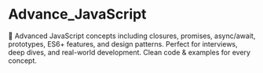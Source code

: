 # Advance_JavaScript
🚀 Advanced JavaScript concepts including closures, promises, async/await, prototypes, ES6+ features, and design patterns. Perfect for interviews, deep dives, and real-world development. Clean code &amp; examples for every concept.
